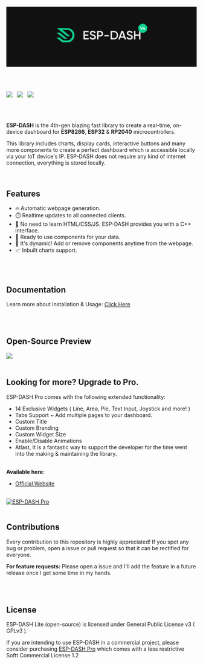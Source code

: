 <p>
  <img src="/docs/splash.png?sanitize=true&raw=true" width="1200">
</p>
<br/>
<br/>

<p>
<img src="https://img.shields.io/github/last-commit/ayushsharma82/ESP-DASH/master?style=for-the-badge" />
&nbsp;
<img src="https://img.shields.io/github/actions/workflow/status/ayushsharma82/ESP-DASH/ci.yml?branch=master&style=for-the-badge" />
&nbsp;
<img src="https://img.shields.io/github/license/ayushsharma82/ESP-DASH.svg?style=for-the-badge" />
</p>

<br/>
<br/>
<p><b>ESP-DASH</b> is the 4th-gen blazing fast library to create a real-time, on-device dashboard for <b>ESP8266</b>, <b>ESP32</b> & <b>RP2040</b> microcontrollers.

This library includes charts, display cards, interactive buttons and many more components to create a perfect dashboard which is accessible locally via your IoT device's IP. ESP-DASH does not require any kind of internet connection, everything is stored locally.</p>

<br/>

<h2>Features</h2>

- 🔥 Automatic webpage generation.
- ⏱️ Realtime updates to all connected clients.
- 🎷 No need to learn HTML/CSS/JS. ESP-DASH provides you with a C++ interface.
- 🛫 Ready to use components for your data.
- 🏀 It's dynamic! Add or remove components anytime from the webpage.
- 📈 Inbuilt charts support.

<br/>
<br/>


<h2>Documentation</h2>
<p>Learn more about Installation & Usage: <a href="https://docs.espdash.pro">Click Here</a></p>

<br/>
<br/>

<h2>Open-Source Preview</h2>
<img src="/docs/preview.png?raw=true">

<br/>
<br/>

<h2>Looking for more? Upgrade to Pro.</h2>

ESP-DASH Pro comes with the following extended functionality:
- 14 Exclusive Widgets ( Line, Area, Pie, Text Input, Joystick and more! )
- Tabs Support ~ Add multiple pages to your dashboard.
- Custom Title
- Custom Branding
- Custom Widget Size
- Enable/Disable Animations
- Atlast, It is a fantastic way to support the developer for the time went into the making & maintaining the library.

<br> <b>Available here: </b>

- [Official Website](https://espdash.pro)

<br/>

<a href="https://espdash.pro" target="_blank">
  <img src="/docs/pro-preview.png" alt="ESP-DASH Pro">
</a>

<br>
<br>

<h2>Contributions</h2>
<p>Every contribution to this repository is highly appreciated! If you spot any bug or problem, open a issue or pull request so that it can be rectified for everyone.</p>

**For feature requests:** Please open a issue and I'll add the feature in a future release once I get some time in my hands.

<br/>
<br/>


<h2>License</h2>

ESP-DASH Lite (open-source) is licensed under General Public License v3 ( GPLv3 ).

If you are intending to use ESP-DASH in a commercial project, please consider purchasing [ESP-DASH Pro](https://espdash.pro) which comes with a less restrictive Softt Commercial License 1.2
